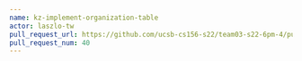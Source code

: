 ```yaml
---
name: kz-implement-organization-table
actor: laszlo-tw
pull_request_url: https://github.com/ucsb-cs156-s22/team03-s22-6pm-4/pull/40
pull_request_num: 40
---
```

